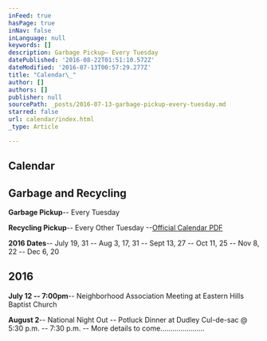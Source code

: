 ```yaml
---
inFeed: true
hasPage: true
inNav: false
inLanguage: null
keywords: []
description: Garbage Pickup– Every Tuesday
datePublished: '2016-08-22T01:51:10.572Z'
dateModified: '2016-07-13T00:57:29.277Z'
title: "Calendar\_"
author: []
authors: []
publisher: null
sourcePath: _posts/2016-07-13-garbage-pickup-every-tuesday.md
starred: false
url: calendar/index.html
_type: Article

---
```

## Calendar 

## Garbage and Recycling

**Garbage Pickup**-- Every Tuesday

**Recycling Pickup**-- Every Other Tuesday --[Official Calendar PDF][0]

**2016 Dates**-- July 19, 31 -- Aug 3, 17, 31 -- Sept 13, 27 -- Oct 11, 25 -- Nov 8, 22 -- Dec 6, 20

## 2016

**July 12 -- 7:00pm**-- Neighborhood Association Meeting at Eastern Hills Baptist Church

**August 2**-- National Night Out -- Potluck Dinner at Dudley Cul-de-sac @ 5:30 p.m. -- 7:30 p.m. -- More details to come......................

[0]: http://charmeck.org/city/charlotte/SWS/Documents/2016%20Recycling%20Calendar.pdf